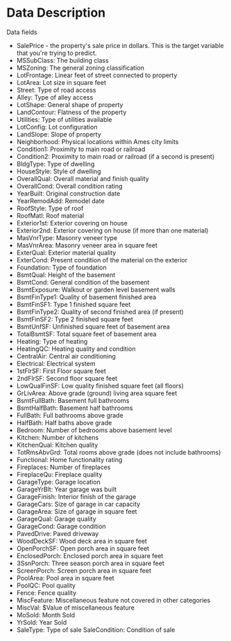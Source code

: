# Data Description

Data fields

- SalePrice - the property's sale price in dollars. This is the target variable that you're trying to predict.
- MSSubClass: The building class
- MSZoning: The general zoning classification
- LotFrontage: Linear feet of street connected to property
- LotArea: Lot size in square feet
- Street: Type of road access
- Alley: Type of alley access
- LotShape: General shape of property
- LandContour: Flatness of the property
- Utilities: Type of utilities available
- LotConfig: Lot configuration
- LandSlope: Slope of property
- Neighborhood: Physical locations within Ames city limits
- Condition1: Proximity to main road or railroad
- Condition2: Proximity to main road or railroad (if a second is present)
- BldgType: Type of dwelling
- HouseStyle: Style of dwelling
- OverallQual: Overall material and finish quality
- OverallCond: Overall condition rating
- YearBuilt: Original construction date
- YearRemodAdd: Remodel date
- RoofStyle: Type of roof
- RoofMatl: Roof material
- Exterior1st: Exterior covering on house
- Exterior2nd: Exterior covering on house (if more than one material)
- MasVnrType: Masonry veneer type
- MasVnrArea: Masonry veneer area in square feet
-  ExterQual: Exterior material quality
-  ExterCond: Present condition of the material on the exterior
-  Foundation: Type of foundation
-  BsmtQual: Height of the basement
-  BsmtCond: General condition of the basement
-  BsmtExposure: Walkout or garden level basement walls
-  BsmtFinType1: Quality of basement finished area
-  BsmtFinSF1: Type 1 finished square feet
-  BsmtFinType2: Quality of second finished area (if present)
-  BsmtFinSF2: Type 2 finished square feet
-  BsmtUnfSF: Unfinished square feet of basement area
-  TotalBsmtSF: Total square feet of basement area
-  Heating: Type of heating
-  HeatingQC: Heating quality and condition
-  CentralAir: Central air conditioning
-  Electrical: Electrical system
-  1stFlrSF: First Floor square feet
-  2ndFlrSF: Second floor square feet
-  LowQualFinSF: Low quality finished square feet (all floors)
-  GrLivArea: Above grade (ground) living area square feet
-  BsmtFullBath: Basement full bathrooms
-  BsmtHalfBath: Basement half bathrooms
-  FullBath: Full bathrooms above grade
-  HalfBath: Half baths above grade
-  Bedroom: Number of bedrooms above basement level
-  Kitchen: Number of kitchens
-  KitchenQual: Kitchen quality
-  TotRmsAbvGrd: Total rooms above grade (does not include bathrooms)
-  Functional: Home functionality rating
-  Fireplaces: Number of fireplaces
-  FireplaceQu: Fireplace quality
-  GarageType: Garage location
-  GarageYrBlt: Year garage was built
-  GarageFinish: Interior finish of the garage
-  GarageCars: Size of garage in car capacity
-  GarageArea: Size of garage in square feet
-  GarageQual: Garage quality
-  GarageCond: Garage condition
-  PavedDrive: Paved driveway
-  WoodDeckSF: Wood deck area in square feet
-  OpenPorchSF: Open porch area in square feet
-  EnclosedPorch: Enclosed porch area in square feet
-  3SsnPorch: Three season porch area in square feet
-  ScreenPorch: Screen porch area in square feet
-  PoolArea: Pool area in square feet
-  PoolQC: Pool quality
-  Fence: Fence quality
-  MiscFeature: Miscellaneous feature not covered in other categories
-  MiscVal: $Value of miscellaneous feature
-  MoSold: Month Sold
-  YrSold: Year Sold
-  SaleType: Type of sale
  SaleCondition: Condition of sale
